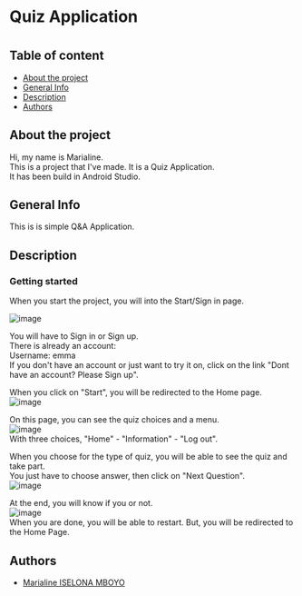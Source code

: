 <h1> Quiz Application <h1>


<h2>Table of content</h2>
<ul>
  <li><a href="#1">About the project</a></li>
  <li><a href="#2">General Info</a></li>
  <li><a href="#3">Description</a></li>
  <li><a href="#4">Authors</a></li>
</ul>

<h2 id="1">About the project</h2>
Hi, my name is Marialine.<br>
This is a project that I've made. It is a Quiz Application. <br>
It has been build in Android Studio.


<h2 id="2">General Info</h2>
This is is simple Q&A Application.

<h2 id="3">Description</h2>
<h3>Getting started</h3>

When you start the project, you will into the Start/Sign in page. <br>

![image](https://user-images.githubusercontent.com/74875856/215071027-6f651b3d-7770-45fa-80a7-d3af079f23a8.png)
<br>

You will have to Sign in or Sign up. <br>
There is already an account: <br>
Username: emma <br>
If you don't have an account or just want to try it on, click on the link "Dont have an account? Please Sign up". <br>

When you click on "Start", you will be redirected to the Home page. <br>
![image](https://user-images.githubusercontent.com/74875856/215073141-7ba03fd1-c2ad-40c6-9324-22f4a164f5f6.png)
<br>

On this page, you can see the quiz choices and a menu. <br>
![image](https://user-images.githubusercontent.com/74875856/215073555-f98ac285-664d-4ef7-bee7-5e06f422c63c.png)
<br>
With three choices, "Home" - "Information" - "Log out".<br>

When you choose for the type of quiz, you will be able to see the quiz and take part.<br>
You just have to choose answer, then click on "Next Question". <br>
![image](https://user-images.githubusercontent.com/74875856/215074892-3d3baac0-7b15-433d-860c-a295a8a002d1.png)
<br>

At the end, you will know if you or not.<br> 
![image](https://user-images.githubusercontent.com/74875856/215076257-8414c7cb-c709-43af-991e-0544d6abf214.png)
<br>
When you are done, you will be able to restart. But, you will be redirected to the Home Page.
<br>


<h2 id="4">Authors</h2>
<ul>
  <li><a href="	
    marialine.iselona.mboyo@student.ehb.be">Marialine ISELONA MBOYO</a></li>
</ul>
